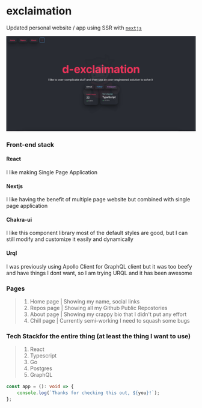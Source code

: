# exclaimation
Updated personal website / app using SSR with [`nextjs`](https://github.com/vercel/next.js/)

![Preview](public/images/preview-web.png)

### Front-end stack

#### React
I like making Single Page Application
#### Nextjs
I like having the benefit of multiple page website but combined with single page application
#### Chakra-ui
I like this component library most of the default styles are good, but I can still modify and customize it easily and dynamically
#### Urql
I was previously using Apollo Client for GraphQL client but it was too beefy and have things I dont want, so I am trying URQL and it has been awesome

### Pages
> 1. Home page | Showing my name, social links
> 2. Repos page | Showing all my Github Public Repostories
> 3. About page | Showing my crappy bio that I didn't put any effort
> 4. Chill page | Currently semi-working I need to squash some bugs

### Tech Stackfor the entire thing (at least the thing I want to use)
> 1. React
> 2. Typescript
> 3. Go
> 4. Postgres
> 5. GraphQL

```ts
const app = (): void => {
    console.log(`Thanks for checking this out, ${you}!`);
};
```

